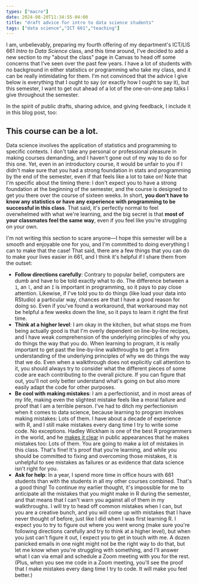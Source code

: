 ```yaml
---
types: ["macro"]
date: 2024-08-20T11:34:55-04:00
title: "draft advice for intro to data science students"
tags: ["data science","ICT 661","teaching"]
---
```

I am, unbelievably, preparing my fourth offering of my department's ICT/LIS 661 *Intro to Data Science* class, and this time around, I've decided to add a new section to my "about the class" page in Canvas to head off some concerns that I've seen over the past few years. I have a lot of students with no background in either statistics or programming who take my class, and it can be really intimidating for them. I'm not convinced that the advice I give below is everything that I ought to say (or exactly how I ought to say it), but this semester, I want to get out ahead of a lot of the one-on-one pep talks I give throughout the semester.

In the spirit of public drafts, sharing advice, and giving feedback, I include it in this blog post, too:

## This course can be a lot.

Data science involves the application of statistics and programming to specific contexts. I don't take any personal or professional pleasure in making courses demanding, and I haven't gone out of my way to do so for this one. Yet, even in an introductory course, it would be unfair to you if I didn't make sure that you had a strong foundation in stats and programming by the end of the semester, even if that feels like a lot to take on! Note that I'm specific about the timing there: I don't expect you to have a strong foundation at the beginning of the semester, and the course is designed to get you there over the course of sixteen weeks. In short, **you don't have to know any statistics or have any experience with programming to be successful in this class**. That said, it's perfectly normal to feel overwhelmed with what we're learning, and the big secret is that **most of your classmates feel the same way**, even if you feel like you're struggling on your own. 

I'm not writing this section to scare anyone—I hope this semester will be a smooth and enjoyable one for you, and I'm committed to doing everything I can to make that the case! That said, there are a few things that you can do to make your lives easier in 661, and I think it's helpful if I share them from the outset:

* **Follow directions carefully**: Contrary to popular belief, computers are dumb and have to be told exactly what to do. The difference between a `1`, an `l`, and an `I` is important in programming, so it pays to pay close attention. Likewise, if I've told you to do things (like load your data into RStudio) a particular way, chances are that I have a good reason for doing so. Even if you've found a workaround, that workaround may not be helpful a few weeks down the line, so it pays to learn it right the first time.
* **Think at a higher level**: I am okay in the kitchen, but what stops me from being actually good is that I'm overly dependent on line-by-line recipes, and I have weak comprehension of the underlying principles of why you do things the way that you do. When learning to program, it is really important to get past the line-by-line walkthroughs to get a firm understanding of the underlying principles of why we do things the way that we do. Even when a walkthrough does not explicitly call attention to it, you should always try to consider what the different pieces of some code are each contributing to the overall picture. If you can figure that out, you'll not only better understand what's going on but also more easily adapt the code for other purposes.
* **Be cool with making mistakes**: I am a perfectionist, and in most areas of my life, making even the slightest mistake feels like a moral failure and proof that I am a terrible person. I've had to ditch my perfectionism when it comes to data science, because learning to program involves making mistakes: Lots of them. I have about a decade of experience with R, and I still make mistakes every dang time I try to write some code. No exceptions. Hadley Wickham is one of the best R programmers in the world, and he [makes it clear](https://www.youtube.com/watch?v=vYwXMnC03I4) in public appearances that he makes mistakes too: Lots of them. You are going to make a lot of mistakes in this class. That's fine! It's proof that you're learning, and while you should be committed to fixing and overcoming those mistakes, it is unhelpful to see mistakes as failures or as evidence that data science isn't right for you.
* **Ask for help**: In a year, I spend more time in office hours with 661 students than with the students in all my other courses combined. That's a good thing! To continue my earlier thought, it's impossible for me to anticipate all the mistakes that you might make in R during the semester, and that means that I can't warn you against all of them in my walkthroughs. I will try to head off common mistakes when I can, but you are a creative bunch, and you will come up with mistakes that I have never thought of before, just like I did when I was first learning R. I expect you to try to figure out where you went wrong (make sure you're following directions carefully and try to think at a higher level), but when you just can't figure it out, I expect you to get in touch with me. A dozen panicked emails in one night might not be the right way to do that, but let me know when you're struggling with something, and I'll answer what I can via email and schedule a Zoom meeting with you for the rest. (Plus, when you see me code in a Zoom meeting, you'll see the proof that I make mistakes every dang time I try to code. It will make you feel better.)
